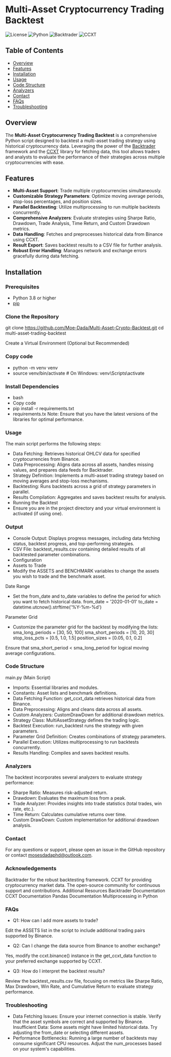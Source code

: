 # Multi-Asset Cryptocurrency Trading Backtest

![License](https://img.shields.io/github/license/Moe-Dada/Multi-Asset-Crypto-Backtest)
![Python](https://img.shields.io/badge/Python-3.8%2B-blue)
![Backtrader](https://img.shields.io/badge/Backtrader-1.9.78.123-brightgreen)
![CCXT](https://img.shields.io/badge/CCXT-1.95.72-yellow)

## Table of Contents

- [Overview](#overview)
- [Features](#features)
- [Installation](#installation)
- [Usage](#usage)
- [Code Structure](#code-structure)
- [Analyzers](#analyzers)
- [Contact](#contact)
- [FAQs](#faqs)
- [Troubleshooting](#troubleshooting)

## Overview

The **Multi-Asset Cryptocurrency Trading Backtest** is a comprehensive Python script designed to backtest a multi-asset trading strategy using historical cryptocurrency data. Leveraging the power of the [Backtrader](https://www.backtrader.com/) framework and the [CCXT](https://github.com/ccxt/ccxt) library for fetching data, this tool allows traders and analysts to evaluate the performance of their strategies across multiple cryptocurrencies with ease.

## Features

- **Multi-Asset Support**: Trade multiple cryptocurrencies simultaneously.
- **Customizable Strategy Parameters**: Optimize moving average periods, stop-loss percentages, and position sizes.
- **Parallel Backtesting**: Utilize multiprocessing to run multiple backtests concurrently.
- **Comprehensive Analyzers**: Evaluate strategies using Sharpe Ratio, Drawdown, Trade Analysis, Time Return, and Custom Drawdown metrics.
- **Data Handling**: Fetches and preprocesses historical data from Binance using CCXT.
- **Result Export**: Saves backtest results to a CSV file for further analysis.
- **Robust Error Handling**: Manages network and exchange errors gracefully during data fetching.

## Installation

### Prerequisites

- Python 3.8 or higher
- [pip](https://pip.pypa.io/en/stable/)

### Clone the Repository

git clone https://github.com/Moe-Dada/Multi-Asset-Crypto-Backtest.git
cd multi-asset-trading-backtest

Create a Virtual Environment (Optional but Recommended)

### Copy code
- python -m venv venv
- source venv/bin/activate  # On Windows: venv\Scripts\activate

### Install Dependencies

- bash
- Copy code
- pip install -r requirements.txt
- requirements.tx
Note: Ensure that you have the latest versions of the libraries for optimal performance.

### Usage
The main script performs the following steps:

- Data Fetching: Retrieves historical OHLCV data for specified cryptocurrencies from Binance.
- Data Preprocessing: Aligns data across all assets, handles missing values, and prepares data feeds for Backtrader.
- Strategy Definition: Implements a multi-asset trading strategy based on moving averages and stop-loss mechanisms.
- Backtesting: Runs backtests across a grid of strategy parameters in parallel.
- Results Compilation: Aggregates and saves backtest results for analysis.
- Running the Backtest
- Ensure you are in the project directory and your virtual environment is activated (if using one).


### Output
- Console Output: Displays progress messages, including data fetching status, backtest progress, and top-performing strategies.
- CSV File: backtest_results.csv containing detailed results of all backtested parameter combinations.
- Configuration
- Assets to Trade
- Modify the ASSETS and BENCHMARK variables to change the assets you wish to trade and the benchmark asset.

Date Range
- Set the from_date and to_date variables to define the period for which you want to fetch historical data.
from_date = '2020-01-01'
to_date = datetime.utcnow().strftime('%Y-%m-%d')

Parameter Grid
- Customize the parameter grid for the backtest by modifying the lists:
sma_long_periods = [30, 50, 100]
sma_short_periods = [10, 20, 30]
stop_loss_pcts = [0.5, 1.0, 1.5]
position_sizes = [0.05, 0.1, 0.2]

Ensure that sma_short_period < sma_long_period for logical moving average configurations.

### Code Structure

main.py (Main Script)
- Imports: Essential libraries and modules.
- Constants: Asset lists and benchmark definitions.
- Data Fetching Function: get_ccxt_data retrieves historical data from Binance.
- Data Preprocessing: Aligns and cleans data across all assets.
- Custom Analyzers: CustomDrawDown for additional drawdown metrics.
- Strategy Class: MultiAssetStrategy defines the trading logic.
- Backtest Execution: run_backtest runs the strategy with given parameters.
- Parameter Grid Definition: Creates combinations of strategy parameters.
- Parallel Execution: Utilizes multiprocessing to run backtests concurrently.
- Results Handling: Compiles and saves backtest results.

### Analyzers
The backtest incorporates several analyzers to evaluate strategy performance:

- Sharpe Ratio: Measures risk-adjusted return.
- Drawdown: Evaluates the maximum loss from a peak.
- Trade Analyzer: Provides insights into trade statistics (total trades, win rate, etc.).
- Time Return: Calculates cumulative returns over time.
- Custom DrawDown: Custom implementation for additional drawdown analysis.


### Contact
For any questions or support, please open an issue in the GitHub repository or contact mosesdadaphd@outlook.com.

### Acknowledgements
Backtrader for the robust backtesting framework.
CCXT for providing cryptocurrency market data.
The open-source community for continuous support and contributions.
Additional Resources
Backtrader Documentation
CCXT Documentation
Pandas Documentation
Multiprocessing in Python

### FAQs
- Q1: How can I add more assets to trade?

Edit the ASSETS list in the script to include additional trading pairs supported by Binance.

- Q2: Can I change the data source from Binance to another exchange?

Yes, modify the ccxt.binance() instance in the get_ccxt_data function to your preferred exchange supported by CCXT.

- Q3: How do I interpret the backtest results?

Review the backtest_results.csv file, focusing on metrics like Sharpe Ratio, Max Drawdown, Win Rate, and Cumulative Return to evaluate strategy performance.

### Troubleshooting
- Data Fetching Issues: Ensure your internet connection is stable. Verify that the asset symbols are correct and supported by Binance.
Insufficient Data: Some assets might have limited historical data. Try adjusting the from_date or selecting different assets.
- Performance Bottlenecks: Running a large number of backtests may consume significant CPU resources. Adjust the num_processes based on your system's capabilities.
